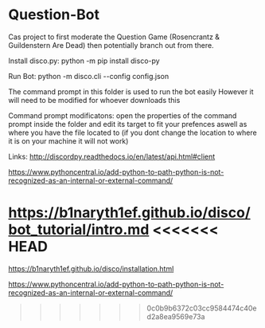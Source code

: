 # Question-Bot
Cas project to first moderate the Question Game (Rosencrantz &amp; Guildenstern Are Dead) then potentially branch out from there.

Install disco.py:
python -m pip install disco-py

Run Bot:
python -m disco.cli --config config.json

The command prompt in this folder is used to run the bot easily
However it will need to be modified for whoever downloads this

Command prompt modificatons:
open the properties of the command prompt inside the folder and edit its target to fit your prefences aswell as where you have the file located to (if you dont change the location to where it is on your machine it will not work)

Links:
<http://discordpy.readthedocs.io/en/latest/api.html#client>

<https://www.pythoncentral.io/add-python-to-path-python-is-not-recognized-as-an-internal-or-external-command/>

<https://b1naryth1ef.github.io/disco/bot_tutorial/intro.md>
<<<<<<< HEAD
=======

https://b1naryth1ef.github.io/disco/installation.html

https://www.pythoncentral.io/add-python-to-path-python-is-not-recognized-as-an-internal-or-external-command/

>>>>>>> 0c0b9b6372c03cc9584474c40ed2a8ea9569e73a
